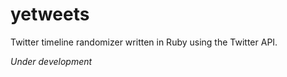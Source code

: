 # yetweets
Twitter timeline randomizer written in Ruby using the Twitter API. 

*Under development*
